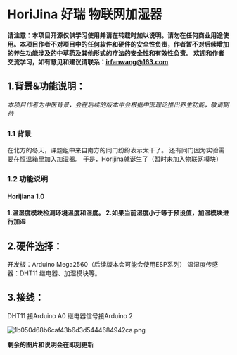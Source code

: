 # HoriJina 好瑞 物联网加湿器
**请注意：本项目开源仅供学习使用并请在转载时加以说明。请勿在任何商业用途使用。本项目作者不对项目中的任何软件和硬件的安全性负责，作者暂不对后续增加的养生功能涉及的中草药及其他形式的疗法的安全性和有效性负责。
欢迎和作者交流学习，如有意见和建议请联系：irfanwang@163.com**

## 1.背景&功能说明：
*本项目作者为中医背景，会在后续的版本中会根据中医理论推出养生功能，敬请期待*
 ### 1.1 背景
 在北方的冬天，课题组中来自南方的同门纷纷表示太干了。
 还有同门因为实验需要在恒温箱里加入加湿器。
 于是，Horijina就诞生了（暂时未加入物联网模块）
 ### 1.2 功能说明
 #### Horijiana 1.0
 **1.温湿度模块检测环境温度和湿度。
 2.如果当前湿度小于等于预设值，加湿模块进行加湿**
## 2.硬件选择：
 开发板：Arduino Mega2560（后续版本会可能会使用ESP系列）
 温湿度传感器：DHT11
 继电器、加湿模块等。
## 3.接线：
DHT11 接Arduino A0
继电器信号接Arduino 2

![1b050d68b6caf43b6d3d5444684942ca.png](en-resource://database/503:1)

    
    
**剩余的图片和说明会在即刻更新**
